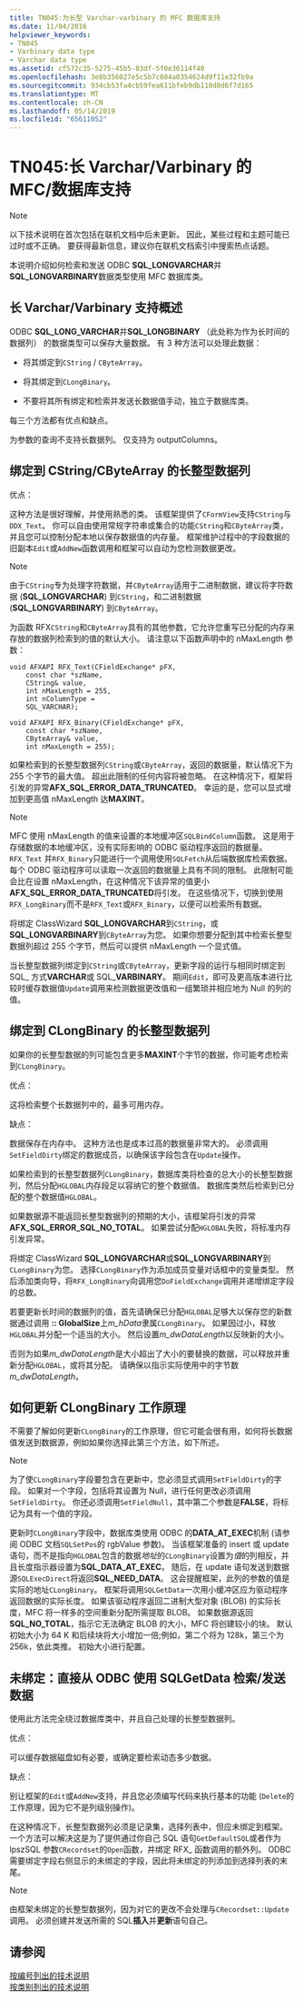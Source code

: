 ```yaml
---
title: TN045:为长型 Varchar-varbinary 的 MFC 数据库支持
ms.date: 11/04/2016
helpviewer_keywords:
- TN045
- Varbinary data type
- Varchar data type
ms.assetid: cf572c35-5275-45b5-83df-5f0e36114f40
ms.openlocfilehash: 3e8b356027e5c5b7c604a0354624d9f11e32fb9a
ms.sourcegitcommit: 934cb53fa4cb59fea611bfeb9db110d8d6f7d165
ms.translationtype: MT
ms.contentlocale: zh-CN
ms.lasthandoff: 05/14/2019
ms.locfileid: "65611052"
---
```

# <a name="tn045-mfcdatabase-support-for-long-varcharvarbinary"></a>TN045:长 Varchar/Varbinary 的 MFC/数据库支持

> [!NOTE]
>  以下技术说明在首次包括在联机文档中后未更新。 因此，某些过程和主题可能已过时或不正确。 要获得最新信息，建议你在联机文档索引中搜索热点话题。

本说明介绍如何检索和发送 ODBC **SQL_LONGVARCHAR**并**SQL_LONGVARBINARY**数据类型使用 MFC 数据库类。

## <a name="overview-of-long-varcharvarbinary-support"></a>长 Varchar/Varbinary 支持概述

ODBC **SQL_LONG_VARCHAR**并**SQL_LONGBINARY** （此处称为作为长时间的数据列） 的数据类型可以保存大量数据。 有 3 种方法可以处理此数据：

- 将其绑定到`CString` / `CByteArray`。

- 将其绑定到`CLongBinary`。

- 不要将其所有绑定和检索并发送长数据值手动，独立于数据库类。

每三个方法都有优点和缺点。

为参数的查询不支持长数据列。 仅支持为 outputColumns。

## <a name="binding-a-long-data-column-to-a-cstringcbytearray"></a>绑定到 CString/CByteArray 的长整型数据列

优点：

这种方法是很好理解，并使用熟悉的类。 该框架提供了`CFormView`支持`CString`与`DDX_Text`。 你可以自由使用常规字符串或集合的功能`CString`和`CByteArray`类，并且您可以控制分配本地以保存数据值的内存量。 框架维护过程中的字段数据的旧副本`Edit`或`AddNew`函数调用和框架可以自动为您检测数据更改。

> [!NOTE]
>  由于`CString`专为处理字符数据，并`CByteArray`适用于二进制数据，建议将字符数据 (**SQL_LONGVARCHAR**) 到`CString`，和二进制数据 (**SQL_LONGVARBINARY**) 到`CByteArray`。

为函数 RFX`CString`和`CByteArray`具有的其他参数，它允许您重写已分配的内存来存放的数据列检索到的值的默认大小。 请注意以下函数声明中的 nMaxLength 参数：

```
void AFXAPI RFX_Text(CFieldExchange* pFX,
    const char *szName,
    CString& value,
    int nMaxLength = 255,
    int nColumnType =
    SQL_VARCHAR);

void AFXAPI RFX_Binary(CFieldExchange* pFX,
    const char *szName,
    CByteArray& value,
    int nMaxLength = 255);
```

如果检索到的长整型数据列`CString`或`CByteArray`，返回的数据量，默认情况下为 255 个字节的最大值。 超出此限制的任何内容将被忽略。 在这种情况下，框架将引发的异常**AFX_SQL_ERROR_DATA_TRUNCATED**。 幸运的是，您可以显式增加到更高值 nMaxLength 达**MAXINT**。

> [!NOTE]
>  MFC 使用 nMaxLength 的值来设置的本地缓冲区`SQLBindColumn`函数。 这是用于存储数据的本地缓冲区，没有实际影响的 ODBC 驱动程序返回的数据量。 `RFX_Text` 并`RFX_Binary`只能进行一个调用使用`SQLFetch`从后端数据库检索数据。 每个 ODBC 驱动程序可以读取一次返回的数据量上具有不同的限制。 此限制可能会比在设置 nMaxLength，在这种情况下该异常的值更小**AFX_SQL_ERROR_DATA_TRUNCATED**将引发。 在这些情况下，切换到使用`RFX_LongBinary`而不是`RFX_Text`或`RFX_Binary`，以便可以检索所有数据。

将绑定 ClassWizard **SQL_LONGVARCHAR**到`CString`，或**SQL_LONGVARBINARY**到`CByteArray`为您。 如果你想要分配到其中检索长整型数据列超过 255 个字节，然后可以提供 nMaxLength 一个显式值。

当长整型数据列绑定到`CString`或`CByteArray`，更新字段的运行与相同时绑定到 SQL_ 方式**VARCHAR**或 SQL_**VARBINARY**。 期间`Edit`，即可及更高版本进行比较时缓存数据值`Update`调用来检测数据更改值和一组繁琐并相应地为 Null 的列的值。

## <a name="binding-a-long-data-column-to-a-clongbinary"></a>绑定到 CLongBinary 的长整型数据列

如果你的长整型数据的列可能包含更多**MAXINT**个字节的数据，你可能考虑检索到`CLongBinary`。

优点：

这将检索整个长数据列中的，最多可用内存。

缺点：

数据保存在内存中。 这种方法也是成本过高的数据量非常大的。 必须调用`SetFieldDirty`绑定的数据成员，以确保该字段包含在`Update`操作。

如果检索到的长整型数据列`CLongBinary`，数据库类将检查的总大小的长整型数据列，然后分配`HGLOBAL`内存段足以容纳它的整个数据值。 数据库类然后检索到已分配的整个数据值`HGLOBAL`。

如果数据源不能返回长整型数据列的预期的大小，该框架将引发的异常**AFX_SQL_ERROR_SQL_NO_TOTAL**。 如果尝试分配`HGLOBAL`失败，将标准内存引发异常。

将绑定 ClassWizard **SQL_LONGVARCHAR**或**SQL_LONGVARBINARY**到`CLongBinary`为您。 选择`CLongBinary`作为添加成员变量对话框中的变量类型。 然后添加类向导，将`RFX_LongBinary`向调用您`DoFieldExchange`调用并递增绑定字段的总数。

若要更新长时间的数据列的值，首先请确保已分配`HGLOBAL`足够大以保存您的新数据通过调用 **:: GlobalSize**上*m_hData*隶属`CLongBinary`。 如果因过小，释放`HGLOBAL`并分配一个适当的大小。 然后设置*m_dwDataLength*以反映新的大小。

否则为如果*m_dwDataLength*是大小超出了大小的要替换的数据，可以释放并重新分配`HGLOBAL`，或将其分配。 请确保以指示实际使用中的字节数*m_dwDataLength*。

## <a name="how-updating-a-clongbinary-works"></a>如何更新 CLongBinary 工作原理

不需要了解如何更新`CLongBinary`的工作原理，但它可能会很有用，如何将长数据值发送到数据源，例如如果你选择此第三个方法，如下所述。

> [!NOTE]
>  为了使`CLongBinary`字段要包含在更新中，您必须显式调用`SetFieldDirty`的字段。 如果对一个字段，包括将其设置为 Null，进行任何更改必须调用`SetFieldDirty`。 你还必须调用`SetFieldNull`，其中第二个参数是**FALSE**，将标记为具有一个值的字段。

更新时`CLongBinary`字段中，数据库类使用 ODBC 的**DATA_AT_EXEC**机制 (请参阅 ODBC 文档`SQLSetPos`的 rgbValue 参数)。 当该框架准备的 insert 或 update 语句，而不是指向`HGLOBAL`包含的数据*地址*的`CLongBinary`设置为*值*的列相反，并且长度指示器设置为**SQL_DATA_AT_EXEC**。 随后，在 update 语句发送到数据源`SQLExecDirect`将返回**SQL_NEED_DATA**。 这会提醒框架，此列的参数的值是实际的地址`CLongBinary`。 框架将调用`SQLGetData`一次用小缓冲区应为驱动程序返回数据的实际长度。 如果该驱动程序返回二进制大型对象 (BLOB) 的实际长度，MFC 将一样多的空间重新分配所需提取 BLOB。 如果数据源返回**SQL_NO_TOTAL**，指示它无法确定 BLOB 的大小，MFC 将创建较小的块。 默认初始大小为 64 K 和后续块将大小增加一倍;例如，第二个将为 128k，第三个为 256k，依此类推。 初始大小进行配置。

## <a name="not-binding-retrievingsending-data-directly-from-odbc-with-sqlgetdata"></a>未绑定：直接从 ODBC 使用 SQLGetData 检索/发送数据

使用此方法完全绕过数据库类中，并且自己处理的长整型数据列。

优点：

可以缓存数据磁盘如有必要，或确定要检索动态多少数据。

缺点：

别让框架的`Edit`或`AddNew`支持，并且您必须编写代码来执行基本的功能 (`Delete`的工作原理，因为它不是列级别操作)。

在这种情况下，长整型数据列必须是记录集，选择列表中，但应未绑定到框架。 一个方法可以解决这是为了提供通过你自己 SQL 语句`GetDefaultSQL`或者作为 lpszSQL 参数`CRecordset`的`Open`函数，并绑定 RFX_ 函数调用的额外列。 ODBC 需要绑定字段右侧显示的未绑定的字段，因此将未绑定的列添加到选择列表的末尾。

> [!NOTE]
>  由框架未绑定的长整型数据列，因为对它的更改不会处理与`CRecordset::Update`调用。 必须创建并发送所需的 SQL**插入**并**更新**语句自己。

## <a name="see-also"></a>请参阅

[按编号列出的技术说明](../mfc/technical-notes-by-number.md)<br/>
[按类别列出的技术说明](../mfc/technical-notes-by-category.md)
